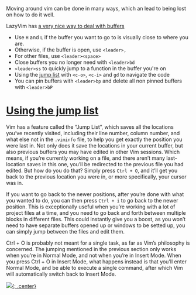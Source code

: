 
Moving around vim can be done in many ways, which an lead to being lost on how to do it well.

LazyVim has [a very nice way to deal with buffers](https://www.lazyvim.org/configuration/tips#navigating-around-multiple-buffers)
- Use `H` and `L` if the buffer you want to go to is visually close to where you are.
- Otherwise, if the buffer is open, use `<leader>,`
- For other files, use `<leader><space>`
- Close buffers you no longer need with `<leader>bd`
- `<leader>ss` to quickly jump to a function in the buffer you're on
- Using the [jump list](#Using-the-jump-list) with `<c-o>`, `<c-i>` and `gd` to navigate the code
- You can pin buffers with `<leader>bp` and delete all non pinned buffers with `<leader>bP`

# [Using the jump list](https://www.programmerhat.com/vim-ctrl-o/)

Vim has a feature called the “Jump List”, which saves all the locations you’ve recently visited, including their line number, column number, and what else not in the `.viminfo` file, to help you get exactly the position you were last in. Not only does it save the locations in your current buffer, but also previous buffers you may have edited in other Vim sessions. Which means, if you’re currently working on a file, and there aren’t many last-location saves in this one, you’ll be redirected to the previous file you had edited. But how do you do that? Simply press `Ctrl + O`, and it’ll get you back to the previous location you were in, or more specifically, your cursor was in.

If you want to go back to the newer positions, after you’re done with what you wanted to do, you can then press `Ctrl + i` to go back to the newer position. This is exceptionally useful when you’re working with a lot of project files at a time, and you need to go back and forth between multiple blocks in different files. This could instantly give you a boost, as you won’t need to have separate buffers opened up or windows to be setted up, you can simply jump between the files and edit them.

Ctrl + O is probably not meant for a single task, as far as Vim’s philosophy is concerned. The jumping mentioned in the previous section only works when you’re in Normal Mode, and not when you’re in Insert Mode. When you press Ctrl + O in Insert Mode, what happens instead is that you’ll enter Normal Mode, and be able to execute a single command, after which Vim will automatically switch back to Insert Mode.


[![](not-by-ai.svg){: .center}](https://notbyai.fyi)
